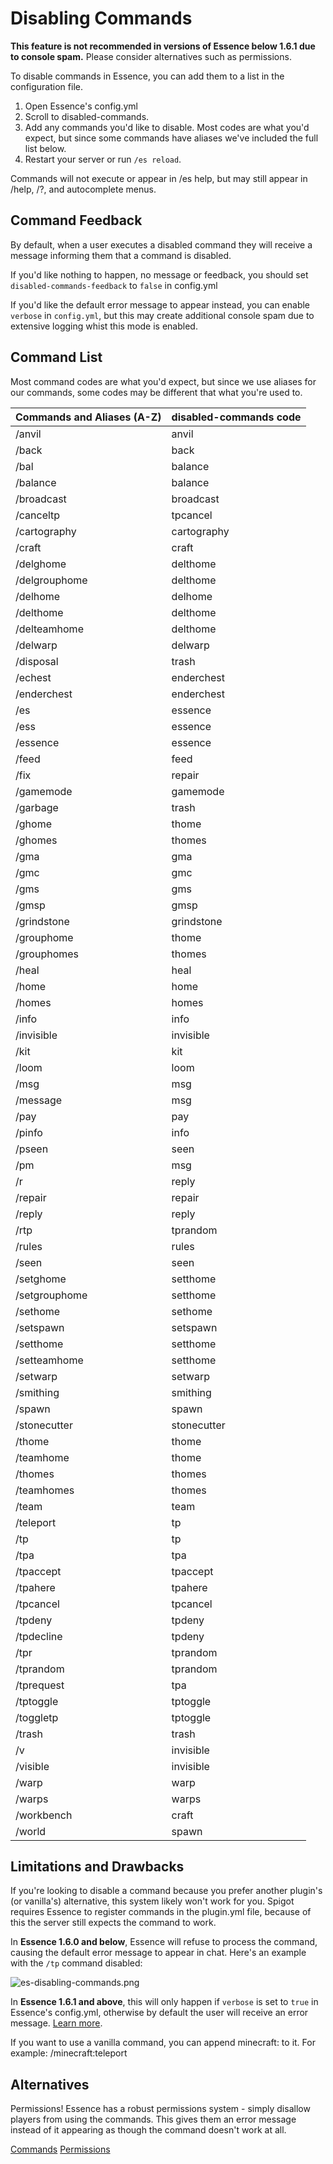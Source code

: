 # Disabling Commands
<warning>
<strong>This feature is not recommended in versions of Essence below 1.6.1 due to console spam.</strong> Please consider alternatives such as permissions.
</warning>

To disable commands in Essence, you can add them to a list in the configuration file.

1. Open Essence's config.yml
2. Scroll to disabled-commands.
3. Add any commands you'd like to disable. Most codes are what you'd expect, but since some commands have aliases we've included the full list below.
4. Restart your server or run `/es reload`.

Commands will not execute or appear in /es help, but may still appear in /help, /?, and autocomplete menus.

## Command Feedback
By default, when a user executes a disabled command they will receive a message informing them that a command is disabled.

If you'd like nothing to happen, no message or feedback, you should set `disabled-commands-feedback` to `false` in config.yml

If you'd like the default error message to appear instead, you can enable `verbose` in `config.yml`, but this may create additional console spam due to extensive logging whist this mode is enabled.

## Command List
Most command codes are what you'd expect, but since we use aliases for our commands, some codes may be different that what you're used to.

| Commands and Aliases (A-Z) | disabled-commands code |
|----------------------------|------------------------|
| /anvil                     | anvil                  |
| /back                      | back                   |
| /bal                       | balance                |
| /balance                   | balance                |
| /broadcast                 | broadcast              |
| /canceltp                  | tpcancel               |
| /cartography               | cartography            |
| /craft                     | craft                  |
| /delghome                  | delthome               |
| /delgrouphome              | delthome               |
| /delhome                   | delhome                |
| /delthome                  | delthome               |
| /delteamhome               | delthome               |
| /delwarp                   | delwarp                |
| /disposal                  | trash                  |
| /echest                    | enderchest             |
| /enderchest                | enderchest             |
| /es                        | essence                |
| /ess                       | essence                |
| /essence                   | essence                |
| /feed                      | feed                   |
| /fix                       | repair                 |
| /gamemode                  | gamemode               |
| /garbage                   | trash                  |
| /ghome                     | thome                  |
| /ghomes                    | thomes                 |
| /gma                       | gma                    |
| /gmc                       | gmc                    |
| /gms                       | gms                    |
| /gmsp                      | gmsp                   |
| /grindstone                | grindstone             |
| /grouphome                 | thome                  |
| /grouphomes                | thomes                 |
| /heal                      | heal                   |
| /home                      | home                   |
| /homes                     | homes                  |
| /info                      | info                   |
| /invisible                 | invisible              |
| /kit                       | kit                    |
| /loom                      | loom                   |
| /msg                       | msg                    |
| /message                   | msg                    |
| /pay                       | pay                    |
| /pinfo                     | info                   |
| /pseen                     | seen                   |
| /pm                        | msg                    |
| /r                         | reply                  |
| /repair                    | repair                 |
| /reply                     | reply                  |
| /rtp                       | tprandom               |
| /rules                     | rules                  |
| /seen                      | seen                   |
| /setghome                  | setthome               |
| /setgrouphome              | setthome               |
| /sethome                   | sethome                |
| /setspawn                  | setspawn               |
| /setthome                  | setthome               |
| /setteamhome               | setthome               |
| /setwarp                   | setwarp                |
| /smithing                  | smithing               |
| /spawn                     | spawn                  |
| /stonecutter               | stonecutter            |
| /thome                     | thome                  |
| /teamhome                  | thome                  |
| /thomes                    | thomes                 |
| /teamhomes                 | thomes                 |
| /team                      | team                   |
| /teleport                  | tp                     |
| /tp                        | tp                     |
| /tpa                       | tpa                    |
| /tpaccept                  | tpaccept               |
| /tpahere                   | tpahere                |
| /tpcancel                  | tpcancel               |
| /tpdeny                    | tpdeny                 |
| /tpdecline                 | tpdeny                 |
| /tpr                       | tprandom               |
| /tprandom                  | tprandom               |
| /tprequest                 | tpa                    |
| /tptoggle                  | tptoggle               |
| /toggletp                  | tptoggle               |
| /trash                     | trash                  |
| /v                         | invisible              |
| /visible                   | invisible              |
| /warp                      | warp                   |
| /warps                     | warps                  |
| /workbench                 | craft                  |
| /world                     | spawn                  |

## Limitations and Drawbacks
If you're looking to disable a command because you prefer another plugin's (or vanilla's) alternative, this system likely won't work for you.
Spigot requires Essence to register commands in the plugin.yml file, because of this the server still expects the command to work.

In **Essence 1.6.0 and below**, Essence will refuse to process the command, causing the default error message to appear in chat.
Here's an example with the `/tp` command disabled:

![es-disabling-commands.png](es-disabling-commands.png)

In **Essence 1.6.1 and above**, this will only happen if `verbose` is set to `true` in Essence's config.yml, otherwise by default the user will receive an error message. [Learn more](#command-feedback).

If you want to use a vanilla command, you can append minecraft: to it. For example: /minecraft:teleport

## Alternatives
Permissions! Essence has a robust permissions system - simply disallow players from using the commands. This gives them an error message instead of it appearing as though the command doesn't work at all.

<seealso>
    <category ref="es-commands">
        <a href="ES-Commands.md">Commands</a>
        <a href="ES-Permissions.md">Permissions</a>
    </category>
</seealso>
